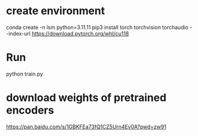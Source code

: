 # create environment
conda create -n lsm python=3.11.11
pip3 install torch torchvision torchaudio --index-url https://download.pytorch.org/whl/cu118

# Run
python train.py

# download weights of pretrained encoders
https://pan.baidu.com/s/1GBKFEa73fQ1CZ5Urn4Ev0A?pwd=zw91









